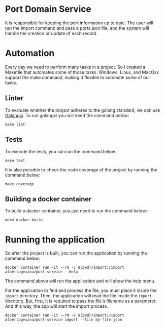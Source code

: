 # Port Domain Service

It is responsible for keeping the port information up to date. The user will run the import command and pass a ports.json file, and the system will handle the creation or update of each record.

# Automation

Every day we need to perform many tasks in a project. So I created a Makefile that automates some of those tasks. Windows, Linux, and MacOsx support the make command, making it flexible to automate some of our tasks.

## Linter

To evaluate whether the project adheres to the golang standard, we can use [Golangci](https://golangci-lint.run/). To run golangci you will need the command below:

```
make lint
```

## Tests

To execute the tests, you can run the command below:

```
make test
```

It is also possible to check the code coverage of the project by running the command below:

```
make coverage
```

## Building a docker container

To build a docker container, you just need to run the command below:

```
make docker-build
```

# Running the application

So after the project is built, you can run the application by running the command below:

```
docker container run -it --rm -v $(pwd)/import:/import  albertogviana/port-service --help
```

The command above will run the application and will show the help menu.


For the application to find and process the file, you must place it inside the `import` directory. Then, the application will read the file inside the `import` directory. But, first, it is required to pass the file's filename as a parameter. And this way, the app will start the import process.

```
docker container run -it --rm -v $(pwd)/import:/import albertogviana/port-service import --file my-file.json
```
